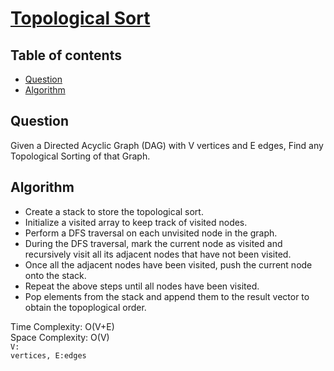 # [Topological Sort](https://practice.geeksforgeeks.org/problems/topological-sort/1)

## Table of contents

- [Question](#question)
- [Algorithm](#algorithm)

## Question
Given a Directed Acyclic Graph (DAG) with V vertices and E edges, Find any Topological Sorting of that Graph.

## Algorithm
- Create a stack to store the topological sort.
- Initialize a visited array to keep track of visited nodes.
- Perform a DFS traversal on each unvisited node in the graph.
- During the DFS traversal, mark the current node as visited and recursively visit all its adjacent nodes that have not been visited.
- Once all the adjacent nodes have been visited, push the current node onto the stack.
- Repeat the above steps until all nodes have been visited.
- Pop elements from the stack and append them to the result vector to obtain the topoplogical order.

Time Complexity: O(V+E) </br>
Space Complexity: O(V) </br>
<code>V: vertices, E:edges</code>

